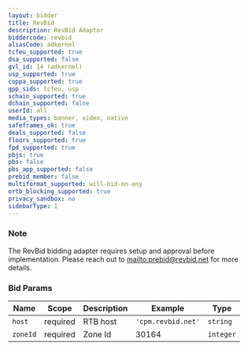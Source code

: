 ```yaml
---
layout: bidder
title: RevBid
description: RevBid Adaptor
biddercode: revbid
aliasCode: adkernel
tcfeu_supported: true
dsa_supported: false
gvl_id: 14 (adkernel)
usp_supported: true
coppa_supported: true
gpp_sids: tcfeu, usp
schain_supported: true
dchain_supported: false
userId: all
media_types: banner, video, native
safeframes_ok: true
deals_supported: false
floors_supported: true
fpd_supported: true
pbjs: true
pbs: false
pbs_app_supported: false
prebid_member: false
multiformat_supported: will-bid-on-any
ortb_blocking_supported: true
privacy_sandbox: no
sidebarType: 1
---
```


### Note

The RevBid bidding adapter requires setup and approval before implementation. Please reach out to [mailto:prebid@revbid.net](prebid@revbid.net) for more details.

### Bid Params


| Name     | Scope    | Description           | Example                   | Type     |
|----------|----------|-----------------------|---------------------------|----------|
| `host`   | required | RTB host | `'cpm.revbid.net'` | `string` |
| `zoneId` | required | Zone Id           | 30164                 | `integer` |
